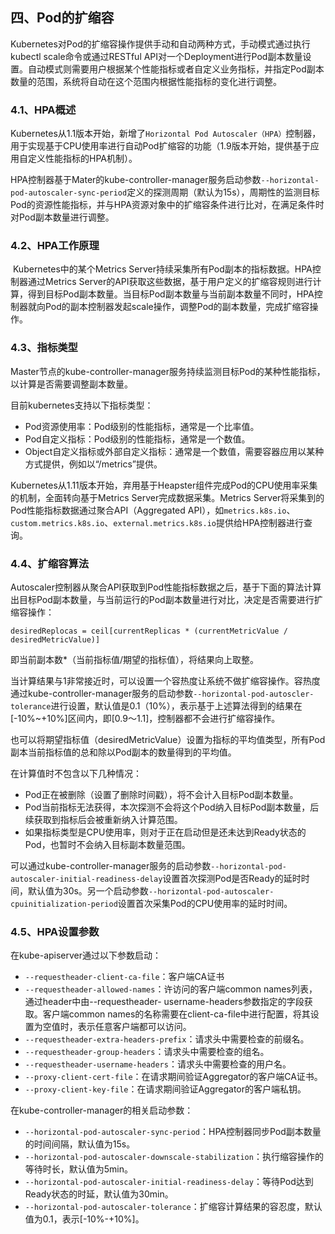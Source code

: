 ## 四、Pod的扩缩容

​		Kubernetes对Pod的扩缩容操作提供手动和自动两种方式，手动模式通过执行kubectl scale命令或通过RESTful API对一个Deployment进行Pod副本数量设置。自动模式则需要用户根据某个性能指标或者自定义业务指标，并指定Pod副本数量的范围，系统将自动在这个范围内根据性能指标的变化进行调整。

### 4.1、HPA概述

​		Kubernetes从1.1版本开始，新增了`Horizontal Pod Autoscaler（HPA）`控制器，用于实现基于CPU使用率进行自动Pod扩缩容的功能（1.9版本开始，提供基于应用自定义性能指标的HPA机制）。

​		HPA控制器基于Mater的kube-controller-manager服务启动参数`--horizontal-pod-autoscaler-sync-period`定义的探测周期（默认为15s），周期性的监测目标Pod的资源性能指标，并与HPA资源对象中的扩缩容条件进行比对，在满足条件时对Pod副本数量进行调整。



### 4.2、HPA工作原理

​		Kubernetes中的某个Metrics Server持续采集所有Pod副本的指标数据。HPA控制器通过Metrics Server的API获取这些数据，基于用户定义的扩缩容规则进行计算，得到目标Pod副本数量。当目标Pod副本数量与当前副本数量不同时，HPA控制器就向Pod的副本控制器发起scale操作，调整Pod的副本数量，完成扩缩容操作。



### 4.3、指标类型

​		Master节点的kube-controller-manager服务持续监测目标Pod的某种性能指标，以计算是否需要调整副本数量。

目前kubernetes支持以下指标类型：

- Pod资源使用率：Pod级别的性能指标，通常是一个比率值。
- Pod自定义指标：Pod级别的性能指标，通常是一个数值。
- Object自定义指标或外部自定义指标：通常是一个数值，需要容器应用以某种方式提供，例如以“/metrics”提供。

​       Kubernetes从1.11版本开始，弃用基于Heapster组件完成Pod的CPU使用率采集的机制，全面转向基于Metrics Server完成数据采集。Metrics Server将采集到的Pod性能指标数据通过聚合API（Aggregated API），如`metrics.k8s.io`、`custom.metrics.k8s.io`、`external.metrics.k8s.io`提供给HPA控制器进行查询。



### 4.4、扩缩容算法

​		Autoscaler控制器从聚合API获取到Pod性能指标数据之后，基于下面的算法计算出目标Pod副本数量，与当前运行的Pod副本数量进行对比，决定是否需要进行扩缩容操作：

```
desiredReplocas = ceil[currentReplicas * (currentMetricValue / desiredMetricValue)]
```

即当前副本数*（当前指标值/期望的指标值），将结果向上取整。 

​		当计算结果与1非常接近时，可以设置一个容热度让系统不做扩缩容操作。容热度通过kube-controller-manager服务的启动参数`--horizontal-pod-autoscler-tolerance`进行设置，默认值是0.1（10%），表示基于上述算法得到的结果在[-10%~+10%]区间内，即[0.9～1.1]，控制器都不会进行扩缩容操作。

​		也可以将期望指标值（desiredMetricValue）设置为指标的平均值类型，所有Pod副本当前指标值的总和除以Pod副本的数量得到的平均值。

在计算值时不包含以下几种情况：

- Pod正在被删除（设置了删除时间戳），将不会计入目标Pod副本数量。
- Pod当前指标无法获得，本次探测不会将这个Pod纳入目标Pod副本数量，后续获取到指标后会被重新纳入计算范围。
- 如果指标类型是CPU使用率，则对于正在启动但是还未达到Ready状态的Pod，也暂时不会纳入目标副本数量范围。

​       可以通过kube-controller-manager服务的启动参数`--horizontal-pod-autoscaler-initial-readiness-delay`设置首次探测Pod是否Ready的延时时间，默认值为30s。另一个启动参数`--horizontal-pod-autoscaler-cpuinitialization-period`设置首次采集Pod的CPU使用率的延时时间。



### 4.5、HPA设置参数

在kube-apiserver通过以下参数启动：

- `--requestheader-client-ca-file`：客户端CA证书
- `--requestheader-allowed-names`：许访问的客户端common names列表，通过header中由--requestheader- username-headers参数指定的字段获取。客户端common names的名称需要在client-ca-file中进行配置，将其设置为空值时，表示任意客户端都可以访问。
- `--requestheader-extra-headers-prefix`：请求头中需要检查的前缀名。
- `--requestheader-group-headers`：请求头中需要检查的组名。
- `--requestheader-username-headers`：请求头中需要检查的用户名。
- `--proxy-client-cert-file`：在请求期间验证Aggregator的客户端CA证书。
- `--proxy-client-key-file`：在请求期间验证Aggregator的客户端私钥。



在kube-controller-manager的相关启动参数：

- `--horizontal-pod-autoscaler-sync-period`：HPA控制器同步Pod副本数量的时间间隔，默认值为15s。
- `--horizontal-pod-autoscaler-downscale-stabilization`：执行缩容操作的等待时长，默认值为5min。
- `--horizontal-pod-autoscaler-initial-readiness-delay`：等待Pod达到Ready状态的时延，默认值为30min。
- `--horizontal-pod-autoscaler-tolerance`：扩缩容计算结果的容忍度，默认值为0.1，表示[-10%-+10%]。


